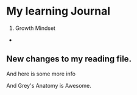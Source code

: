 # My learning Journal

1.  Growth Mindset
  -


## New changes to my reading file.

And here is some more info

And Grey's Anatomy is Awesome.
